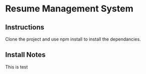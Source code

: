 # Resume Management System

## Instructions
Clone the project and use npm install to install the dependancies.


## Install Notes
This is test